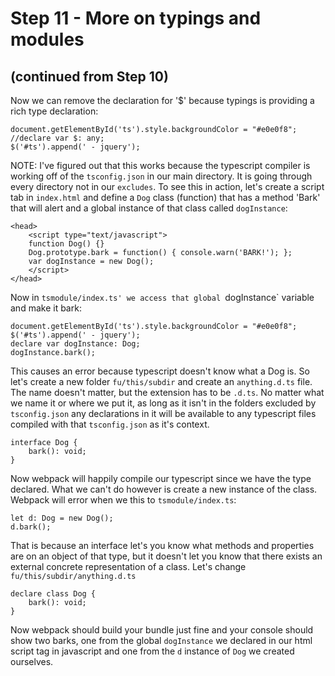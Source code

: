# Step 11 - More on typings and modules

## (continued from Step 10)

Now we can remove the declaration for '$' because typings is providing
a rich type declaration:

    document.getElementById('ts').style.backgroundColor = "#e0e0f8";
    //declare var $: any;
    $('#ts').append(' - jquery');

NOTE: I've figured out that this works because the typescript compiler
is working off of the `tsconfig.json` in our main directory.  It is
going through every directory not in our `excludes`.  To see this in
action, let's create a script tab in `index.html` and define a `Dog`
class (function) that has a method 'Bark' that will alert and a global
instance of that class called `dogInstance`:

    <head>
        <script type="text/javascript">
        function Dog() {}
        Dog.prototype.bark = function() { console.warn('BARK!'); };
        var dogInstance = new Dog();
        </script>
    </head>

Now in `tsmodule/index.ts' we access that global `dogInstance` variable
and make it bark:

    document.getElementById('ts').style.backgroundColor = "#e0e0f8";
    $('#ts').append(' - jquery');
    declare var dogInstance: Dog; 
    dogInstance.bark();

This causes an error because typescript doesn't know what a Dog is.
So let's create a new folder `fu/this/subdir` and create an
`anything.d.ts` file.  The name doesn't matter, but the extension
has to be `.d.ts`.  No matter what we name it or where we put it,
as long as it isn't in the folders excluded by `tsconfig.json` any
declarations in it will be available to any typescript files compiled
with that `tsconfig.json` as it's context.

    interface Dog {
        bark(): void;
    }

Now webpack will happily compile our typescript since we have the type
declared.  What we can't do however is create a new instance of the
class.  Webpack will error when we this to `tsmodule/index.ts`:

    let d: Dog = new Dog();
    d.bark();

That is because an interface let's you know what methods and properties
are on an object of that type, but it doesn't let you know that
there exists an external concrete representation of a class.  Let's change
`fu/this/subdir/anything.d.ts` 

    declare class Dog {
        bark(): void;
    }
    
 Now webpack should build your bundle just fine and your console should
 show two barks, one from the global `dogInstance` we declared
 in our html script tag in javascript and one from the `d` instance
 of `Dog` we created ourselves. 

